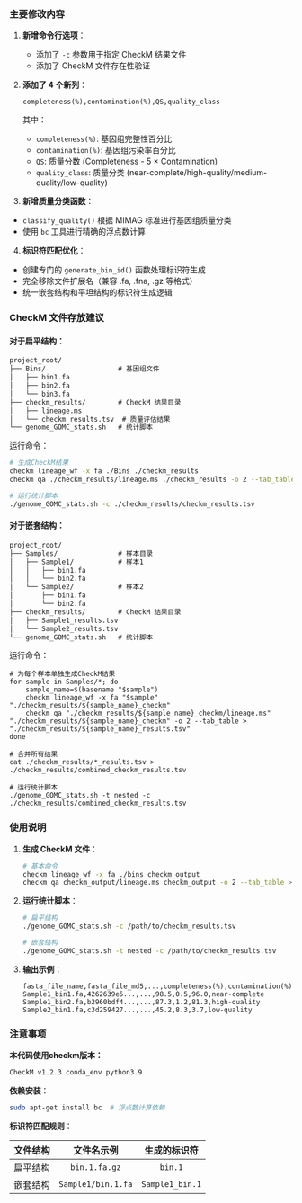 ### 主要修改内容

1. **新增命令行选项**：

   - 添加了 `-c` 参数用于指定 CheckM 结果文件
   - 添加了 CheckM 文件存在性验证

2. **添加了 4 个新列**：

   ```csv
   completeness(%),contamination(%),QS,quality_class
   ```

   其中：

   - `completeness(%)`: 基因组完整性百分比
   - `contamination(%)`: 基因组污染率百分比
   - `QS`: 质量分数 (Completeness - 5 × Contamination)
   - `quality_class`: 质量分类 (near-complete/high-quality/medium-quality/low-quality)

3. **新增质量分类函数**：

- `classify_quality()` 根据 MIMAG 标准进行基因组质量分类
- 使用 `bc` 工具进行精确的浮点数计算

4. **标识符匹配优化**：

- 创建专门的 `generate_bin_id()` 函数处理标识符生成
- 完全移除文件扩展名（兼容 .fa, .fna, .gz 等格式）
- 统一嵌套结构和平坦结构的标识符生成逻辑

### CheckM 文件存放建议

#### 对于扁平结构：

```markdown
project_root/
├── Bins/                  # 基因组文件
│   ├── bin1.fa
│   ├── bin2.fa
│   └── bin3.fa
├── checkm_results/        # CheckM 结果目录
│   ├── lineage.ms
│   └── checkm_results.tsv  # 质量评估结果
└── genome_GOMC_stats.sh   # 统计脚本
```

运行命令：

```bash
# 生成CheckM结果
checkm lineage_wf -x fa ./Bins ./checkm_results
checkm qa ./checkm_results/lineage.ms ./checkm_results -o 2 --tab_table > ./checkm_results/checkm_results.tsv

# 运行统计脚本
./genome_GOMC_stats.sh -c ./checkm_results/checkm_results.tsv
```

#### 对于嵌套结构：

```markdown
project_root/
├── Samples/               # 样本目录
│   ├── Sample1/           # 样本1
│   │   ├── bin1.fa
│   │   └── bin2.fa
│   └── Sample2/           # 样本2
│       ├── bin1.fa
│       └── bin2.fa
├── checkm_results/        # CheckM 结果目录
│   ├── Sample1_results.tsv
│   └── Sample2_results.tsv
└── genome_GOMC_stats.sh   # 统计脚本
```

运行命令：

```
# 为每个样本单独生成CheckM结果
for sample in Samples/*; do
    sample_name=$(basename "$sample")
    checkm lineage_wf -x fa "$sample" "./checkm_results/${sample_name}_checkm"
    checkm qa "./checkm_results/${sample_name}_checkm/lineage.ms" "./checkm_results/${sample_name}_checkm" -o 2 --tab_table > "./checkm_results/${sample_name}_results.tsv"
done

# 合并所有结果
cat ./checkm_results/*_results.tsv > ./checkm_results/combined_checkm_results.tsv

# 运行统计脚本
./genome_GOMC_stats.sh -t nested -c ./checkm_results/combined_checkm_results.tsv
```

### 使用说明

1. **生成 CheckM 文件**：

   ```bash
   # 基本命令
   checkm lineage_wf -x fa ./bins checkm_output
   checkm qa checkm_output/lineage.ms checkm_output -o 2 --tab_table > checkm_results.tsv
   ```

2. **运行统计脚本**：

   ```bash
   # 扁平结构
   ./genome_GOMC_stats.sh -c /path/to/checkm_results.tsv
   
   # 嵌套结构
   ./genome_GOMC_stats.sh -t nested -c /path/to/checkm_results.tsv
   ```

3. **输出示例**：

   ```csv
   fasta_file_name,fasta_file_md5,...,completeness(%),contamination(%),QS,quality_class
   Sample1_bin1.fa,4262639e5...,...,98.5,0.5,96.0,near-complete
   Sample1_bin2.fa,b2960bdf4...,...,87.3,1.2,81.3,high-quality
   Sample2_bin1.fa,c3d259427...,...,45.2,8.3,3.7,low-quality
   ```

### 注意事项

**本代码使用checkm版本：**

```bash
CheckM v1.2.3 conda_env python3.9
```

**依赖安装**：

```bash
sudo apt-get install bc  # 浮点数计算依赖
```

**标识符匹配规则**：

| 文件结构 |     文件名示例     |  生成的标识符   |
| :------: | :----------------: | :-------------: |
| 扁平结构 |   `bin.1.fa.gz`    |     `bin.1`     |
| 嵌套结构 | `Sample1/bin.1.fa` | `Sample1_bin.1` |